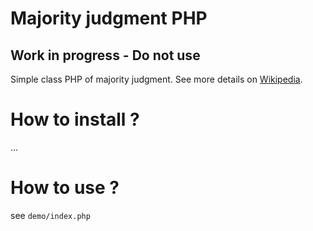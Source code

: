 # Majority judgment PHP 

## Work in progress - Do not use

Simple class PHP of majority judgment. See more details on [Wikipedia](https://en.wikipedia.org/wiki/Majority_judgment).


# How to install ?

...


# How to use ?

see ``demo/index.php``





